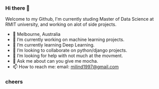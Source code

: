 ### Hi there 👋

<!--
**milindparvatia/milindparvatia** is a ✨ _special_ ✨ repository because its `README.md` (this file) appears on your GitHub profile.
-->

Welcome to my Github, I'm currently studing Master of Data Science at RMIT university, and working on alot of side projects. 

- 📍 Melbourne, Australia
- 🔭 I’m currently working on machine learning projects.
- 🌱 I’m currently learning Deep Learning.
- 👯 I’m looking to collaborate on python/django projects.
- 🤔 I’m looking for help with not much at the movment.
- 💬 Ask me about can you give me mocha.
- 📫 How to reach me: email: milind1997@gmail.com

### cheers
